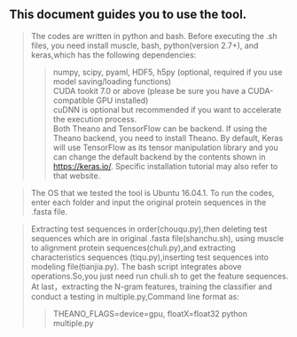 This document guides you to use the tool. 
------
>The codes are written in python and bash. Before executing the .sh files, you need install muscle, bash, python(version 2.7+),
and keras,which has the following dependencies:<br> 
>>numpy, scipy, pyaml, HDF5, h5py (optional, required if you use model saving/loading functions)<br> 
>>CUDA tookit 7.0 or above (please be sure you have a CUDA-compatible GPU installed)<br> 
>>cuDNN is optional but recommended if you want to accelerate the execution process. <br> 
>>Both Theano and TensorFlow can be backend. If using the Theano backend, you need to install Theano. By default, Keras will use  TensorFlow as its tensor manipulation library and you can change   the default backend by the contents shown in https://keras.io/. Specific installation tutorial may also refer to that website.   

>The OS that we tested the tool is Ubuntu 16.04.1. To run the codes, enter each folder and input the original protein sequences in the .fasta file.

>Extracting test sequences in order(chouqu.py),then deleting test sequences which are in original .fasta file(shanchu.sh), using  muscle to alignment protein sequences(chuli.py),and extracting characteristics sequences (tiqu.py),inserting test sequences into modeling file(tianjia.py). The bash script integrates above operations.So,you just need run chuli.sh to get the feature sequences. At last，extracting the N-gram features, training the classifier and conduct a testing in multiple.py,Command line format as:
>>THEANO_FLAGS=device=gpu, floatX=float32 python multiple.py

